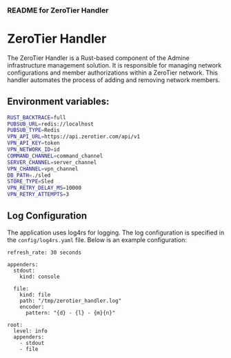 ### README for ZeroTier Handler

# ZeroTier Handler

The ZeroTier Handler is a Rust-based component of the Admine infrastructure management solution. It is responsible for managing network configurations and member authorizations within a ZeroTier network. This handler automates the process of adding and removing network members.

## Environment variables:

```bash
RUST_BACKTRACE=full
PUBSUB_URL=redis://localhost
PUBSUB_TYPE=Redis
VPN_API_URL=https://api.zerotier.com/api/v1
VPN_API_KEY=token
VPN_NETWORK_ID=id
COMMAND_CHANNEL=command_channel
SERVER_CHANNEL=server_channel
VPN_CHANNEL=vpn_channel
DB_PATH=./sled
STORE_TYPE=Sled
VPN_RETRY_DELAY_MS=10000
VPN_RETRY_ATTEMPTS=3
```

## Log Configuration
The application uses log4rs for logging. The log configuration is specified in the `config/log4rs.yaml` file. Below is an example configuration:

```
refresh_rate: 30 seconds

appenders:
  stdout:
    kind: console

  file:
    kind: file
    path: "/tmp/zerotier_handler.log"
    encoder:
      pattern: "{d} - {l} - {m}{n}"

root:
  level: info
  appenders:
    - stdout
    - file
```